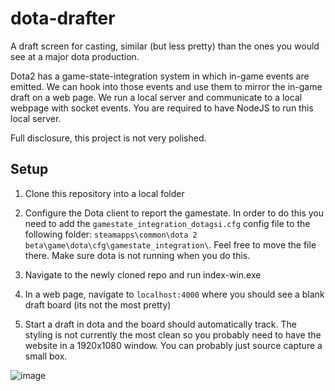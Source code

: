 # dota-drafter
A draft screen for casting, similar (but less pretty) than the ones you would see at a major dota production.

Dota2 has a game-state-integration system in which in-game events are emitted. We can hook into those events and use them to mirror the in-game draft on a web page. We run a local server and communicate to a local webpage with socket events. You are required to have NodeJS to run this local server.

Full disclosure, this project is not very polished.

## Setup

1. Clone this repository into a local folder

2. Configure the Dota client to report the gamestate. In order to do this you need to add the `gamestate_integration_dotagsi.cfg` config file to the following folder: `steamapps\common\dota 2 beta\game\dota\cfg\gamestate_integration\`. Feel free to move the file there. Make sure dota is not running when you do this.

3. Navigate to the newly cloned repo and run index-win.exe

4. In a web page, navigate to `localhost:4000` where you should see a blank draft board (its not the most pretty)

5. Start a draft in dota and the board should automatically track. The styling is not currently the most clean so you probably need to have the website in a 1920x1080 window. You can probably just source capture a small box.


![image](https://user-images.githubusercontent.com/5561751/197368518-6b85baf2-dbe5-4e3e-a04b-f55f79af9707.png)
